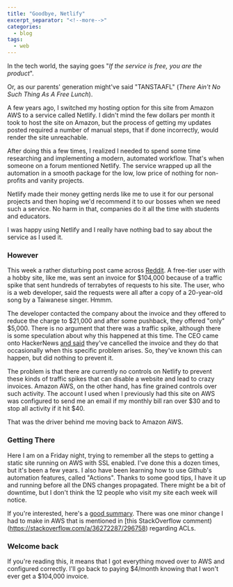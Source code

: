 ```yaml
---
title: "Goodbye, Netlify"
excerpt_separator: "<!--more-->"
categories:
  - blog
tags: 
  - web
---
```


In the tech world, the saying goes "*If the service is free, you are the product*".

<!--more-->

Or, as our parents' generation might've said "TANSTAAFL" (*There Ain't No Such Thing As A Free Lunch*).

A few years ago, I switched my hosting option for this site from Amazon AWS to a service called Netlify.
I didn't mind the few dollars per month it took to host the site on Amazon, but the process of getting
my updates posted required a number of manual steps, that if done incorrectly, would render the site
unreachable.

After doing this a few times, I realized I needed to spend some time researching and implementing a
modern, automated workflow. That's when someone on a forum mentioned Netlify. The service wrapped up
all the automation in a smooth package for the low, low price of nothing for non-profits and vanity
projects. 

Netlify made their money getting nerds like me to use it for our personal projects and then hoping
we'd recommend it to our bosses when we need such a service. No harm in that, companies do it all
the time with students and educators.

I was happy using Netlify and I really have nothing bad to say about the service as I used it.

### However

This week a rather disturbing post came across [Reddit](https://old.reddit.com/r/webdev/comments/1b14bty/netlify_just_sent_me_a_104k_bill_for_a_simple/). A free-tier user with a hobby 
site, like me, was sent an invoice for $104,000 because of a traffic spike that sent hundreds of
terrabytes of requests to his site. The user, who is a web developer, said the requests were all
after a copy of a 20-year-old song by a Taiwanese singer. Hmmm.

The developer contacted the company about the invoice and they offered to reduce the charge to 
$21,000 and after some pushback, they offered "only" $5,000. There is no argument that there
was a traffic spike, although there is some speculation about why this happened at this time.
The CEO came onto HackerNews [and said](https://news.ycombinator.com/item?id=39520776) they've 
cancelled the invoice and they do that occasionally when this specific problem arises. So, they've 
known this can happen, but did nothing to prevent it.

The problem is that there are currently no controls on Netlify to prevent these kinds of traffic 
spikes that can disable a website and lead to crazy invoices. Amazon AWS, on the other hand, has 
fine grained controls over such activity. The account I used when I previously had this site on AWS
was configured to send me an email if my monthly bill ran over $30 and to stop all activity if
it hit $40. 

That was the driver behind me moving back to Amazon AWS.

### Getting There

Here I am on a Friday night, trying to remember all the steps to getting a static site running on AWS
with SSL enabled. I've done this a dozen times, but it's been a few years. I also have been learning
how to use Github's automation features, called "Actions". Thanks to some good tips, I have it up and
running before all the DNS changes propagated. There might be a bit of downtime, but I don't think the
12 people who visit my site each week will notice.

If you're interested, here's a [good summary](https://pagertree.com/blog/jekyll-site-to-aws-s3-using-github-actions). 
There was one minor change I had to make in AWS that is mentioned in [this StackOverflow comment)(https://stackoverflow.com/a/36272287/296758) 
regarding ACLs.

### Welcome back

If you're reading this, it means that I got everything moved over to AWS and configured correctly.
I'll go back to paying $4/month knowing that I won't ever get a $104,000 invoice.